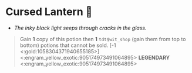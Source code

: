 # **Cursed Lantern** 🧪 
- *The inky black light seeps through cracks in the glass.*

> Gain __1__ copy of this potion then __1__ `tdt$wit_shop` (gain them from top to bottom) potions that cannot be sold. [-1 <:gold:1058304371940655185>]
<:engram_yellow_exotic:905174973491064895> __LEGENDARY__ <:engram_yellow_exotic:905174973491064895>
